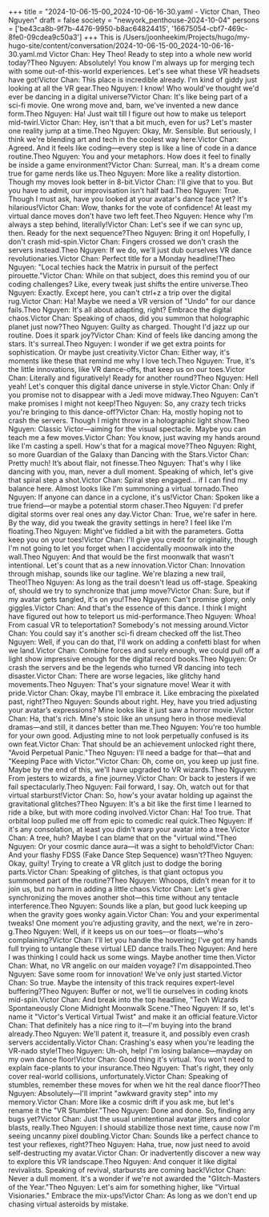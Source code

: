 +++
title = "2024-10-06-15-00_2024-10-06-16-30.yaml - Victor Chan, Theo Nguyen"
draft = false
society = "newyork_penthouse-2024-10-04"
persons = ['be43ca8b-9f7b-4476-9950-b8ac64824415', '16675054-cbf7-469c-8fe0-09cdea9c50a3']
+++
This is /Users/joonheekim/Projects/hugo/my-hugo-site/content/conversation/2024-10-06-15-00_2024-10-06-16-30.yaml.md
Victor Chan: Hey Theo! Ready to step into a whole new world today?Theo Nguyen: Absolutely! You know I'm always up for merging tech with some out-of-this-world experiences. Let's see what these VR headsets have got!Victor Chan: This place is incredible already. I'm kind of giddy just looking at all the VR gear.Theo Nguyen: I know! Who would've thought we'd ever be dancing in a digital universe?Victor Chan: It's like being part of a sci-fi movie. One wrong move and, bam, we've invented a new dance form.Theo Nguyen: Ha! Just wait till I figure out how to make us teleport mid-twirl.Victor Chan: Hey, isn't that a bit much, even for us? Let's master one reality jump at a time.Theo Nguyen: Okay, Mr. Sensible. But seriously, I think we're blending art and tech in the coolest way here.Victor Chan: Agreed. And it feels like coding—every step is like a line of code in a dance routine.Theo Nguyen: You and your metaphors. How does it feel to finally be inside a game environment?Victor Chan: Surreal, man. It's a dream come true for game nerds like us.Theo Nguyen: More like a reality distortion. Though my moves look better in 8-bit.Victor Chan: I'll give that to you. But you have to admit, our improvisation isn't half bad.Theo Nguyen: True. Though I must ask, have you looked at your avatar's dance face yet? It's hilarious!Victor Chan: Wow, thanks for the vote of confidence! At least my virtual dance moves don't have two left feet.Theo Nguyen: Hence why I'm always a step behind, literally!Victor Chan: Let's see if we can sync up, then. Ready for the next sequence?Theo Nguyen: Bring it on! Hopefully, I don't crash mid-spin.Victor Chan: Fingers crossed we don't crash the servers instead.Theo Nguyen: If we do, we'll just dub ourselves VR dance revolutionaries.Victor Chan: Perfect title for a Monday headline!Theo Nguyen: "Local techies hack the Matrix in pursuit of the perfect pirouette."Victor Chan: While on that subject, does this remind you of our coding challenges? Like, every tweak just shifts the entire universe.Theo Nguyen: Exactly. Except here, you can't ctrl+z a trip over the digital rug.Victor Chan: Ha! Maybe we need a VR version of "Undo" for our dance fails.Theo Nguyen: It's all about adapting, right? Embrace the digital chaos.Victor Chan: Speaking of chaos, did you summon that holographic planet just now?Theo Nguyen: Guilty as charged. Thought I'd jazz up our routine. Does it spark joy?Victor Chan: Kind of feels like dancing among the stars. It's surreal.Theo Nguyen: I wonder if we get extra points for sophistication. Or maybe just creativity.Victor Chan: Either way, it's moments like these that remind me why I love tech.Theo Nguyen: True, it's the little innovations, like VR dance-offs, that keep us on our toes.Victor Chan: Literally and figuratively! Ready for another round?Theo Nguyen: Hell yeah! Let's conquer this digital dance universe in style.Victor Chan: Only if you promise not to disappear with a Jedi move midway.Theo Nguyen: Can't make promises I might not keep!Theo Nguyen: So, any crazy tech tricks you're bringing to this dance-off?Victor Chan: Ha, mostly hoping not to crash the servers. Though I might throw in a holographic light show.Theo Nguyen: Classic Victor—aiming for the visual spectacle. Maybe you can teach me a few moves.Victor Chan: You know, just waving my hands around like I'm casting a spell. How's that for a magical move?Theo Nguyen: Right, so more Guardian of the Galaxy than Dancing with the Stars.Victor Chan: Pretty much! It’s about flair, not finesse.Theo Nguyen: That's why I like dancing with you, man, never a dull moment. Speaking of which, let's give that spiral step a shot.Victor Chan: Spiral step engaged… if I can find my balance here. Almost looks like I'm summoning a virtual tornado.Theo Nguyen: If anyone can dance in a cyclone, it's us!Victor Chan: Spoken like a true friend—or maybe a potential storm chaser.Theo Nguyen: I'd prefer digital storms over real ones any day.Victor Chan: True, we're safer in here. By the way, did you tweak the gravity settings in here? I feel like I'm floating.Theo Nguyen: Might've fiddled a bit with the parameters. Gotta keep you on your toes!Victor Chan: I'll give you credit for originality, though I'm not going to let you forget when I accidentally moonwalk into the wall.Theo Nguyen: And that would be the first moonwalk that wasn't intentional. Let's count that as a new innovation.Victor Chan: Innovation through mishap, sounds like our tagline. We're blazing a new trail, Theo!Theo Nguyen: As long as the trail doesn't lead us off-stage. Speaking of, should we try to synchronize that jump move?Victor Chan: Sure, but if my avatar gets tangled, it's on you!Theo Nguyen: Can't promise glory, only giggles.Victor Chan: And that's the essence of this dance. I think I might have figured out how to teleport us mid-performance.Theo Nguyen: Whoa! From casual VR to teleportation? Somebody's not messing around.Victor Chan: You could say it's another sci-fi dream checked off the list.Theo Nguyen: Well, if you can do that, I'll work on adding a confetti blast for when we land.Victor Chan: Combine forces and surely enough, we could pull off a light show impressive enough for the digital record books.Theo Nguyen: Or crash the servers and be the legends who turned VR dancing into tech disaster.Victor Chan: There are worse legacies, like glitchy hand movements.Theo Nguyen: That's your signature move! Wear it with pride.Victor Chan: Okay, maybe I'll embrace it. Like embracing the pixelated past, right?Theo Nguyen: Sounds about right. Hey, have you tried adjusting your avatar’s expressions? Mine looks like it just saw a horror movie.Victor Chan: Ha, that's rich. Mine's stoic like an unsung hero in those medieval dramas—and still, it dances better than me.Theo Nguyen: You're too humble for your own good. Adjusting mine to not look perpetually confused is its own feat.Victor Chan: That should be an achievement unlocked right there, "Avoid Perpetual Panic."Theo Nguyen: I’ll need a badge for that—that and "Keeping Pace with Victor."Victor Chan: Oh, come on, you keep up just fine. Maybe by the end of this, we'll have upgraded to VR wizards.Theo Nguyen: From jesters to wizards, a fine journey.Victor Chan: Or back to jesters if we fail spectacularly.Theo Nguyen: Fail forward, I say. Oh, watch out for that virtual starburst!Victor Chan: So, how's your avatar holding up against the gravitational glitches?Theo Nguyen: It's a bit like the first time I learned to ride a bike, but with more coding involved.Victor Chan: Ha! Too true. That orbital loop pulled me off from epic to comedic real quick.Theo Nguyen: If it's any consolation, at least you didn't warp your avatar into a tree.Victor Chan: A tree, huh? Maybe I can blame that on the "virtual wind."Theo Nguyen: Or your cosmic dance aura—it was a sight to behold!Victor Chan: And your flashy FDSS (Fake Dance Step Sequence) wasn't?Theo Nguyen: Okay, guilty! Trying to create a VR glitch just to dodge the boring parts.Victor Chan: Speaking of glitches, is that giant octopus you summoned part of the routine?Theo Nguyen: Whoops, didn't mean for it to join us, but no harm in adding a little chaos.Victor Chan: Let's give synchronizing the moves another shot—this time without any tentacle interference.Theo Nguyen: Sounds like a plan, but good luck keeping up when the gravity goes wonky again.Victor Chan: You and your experimental tweaks! One moment you're adjusting gravity, and the next, we're in zero-g.Theo Nguyen: Well, if it keeps us on our toes—or floats—who's complaining?Victor Chan: I'll let you handle the hovering; I've got my hands full trying to untangle these virtual LED dance trails.Theo Nguyen: And here I was thinking I could hack us some wings. Maybe another time then.Victor Chan: What, no VR angelic on our maiden voyage? I'm disappointed.Theo Nguyen: Save some room for innovation! We've only just started.Victor Chan: So true. Maybe the intensity of this track requires expert-level buffering?Theo Nguyen: Buffer or not, we'll tie ourselves in coding knots mid-spin.Victor Chan: And break into the top headline, "Tech Wizards Spontaneously Clone Midnight Moonwalk Scene."Theo Nguyen: If so, let's name it "Victor's Vertical Virtual Twist" and make it an official feature.Victor Chan: That definitely has a nice ring to it—I'm buying into the brand already.Theo Nguyen: We'll patent it, treasure it, and possibly even crash servers accidentally.Victor Chan: Crashing's easy when you're leading the VR-nado style!Theo Nguyen: Uh-oh, help! I'm losing balance—mayday on my own dance floor!Victor Chan: Good thing it's virtual. You won't need to explain face-plants to your insurance.Theo Nguyen: That's right, they only cover real-world collisions, unfortunately.Victor Chan: Speaking of stumbles, remember these moves for when we hit the real dance floor?Theo Nguyen: Absolutely—I'll imprint "awkward gravity step" into my memory.Victor Chan: More like a cosmic drift if you ask me, but let's rename it the "VR Stumbler."Theo Nguyen: Done and done. So, finding any bugs yet?Victor Chan: Just the usual unintentional avatar jitters and color blasts, really.Theo Nguyen: I should stabilize those next time, cause now I'm seeing uncanny pixel doubling.Victor Chan: Sounds like a perfect chance to test your reflexes, right?Theo Nguyen: Haha, true, now just need to avoid self-destructing my avatar.Victor Chan: Or inadvertently discover a new way to explore this VR landscape.Theo Nguyen: And conquer it like digital revivalists. Speaking of revival, starbursts are coming back!Victor Chan: Never a dull moment. It's a wonder if we're not awarded the "Glitch-Masters of the Year."Theo Nguyen: Let's aim for something higher, like "Virtual Visionaries." Embrace the mix-ups!Victor Chan: As long as we don't end up chasing virtual asteroids by mistake.